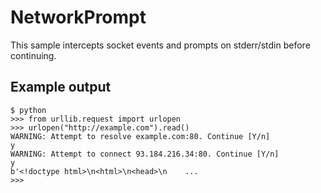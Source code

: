 NetworkPrompt
=============

This sample intercepts socket events and prompts on stderr/stdin before continuing.

Example output
--------------

```
$ python
>>> from urllib.request import urlopen
>>> urlopen("http://example.com").read()
WARNING: Attempt to resolve example.com:80. Continue [Y/n]
y
WARNING: Attempt to connect 93.184.216.34:80. Continue [Y/n]
y
b'<!doctype html>\n<html>\n<head>\n    ...
>>>
```